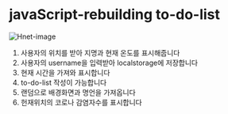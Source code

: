 # javaScript-rebuilding to-do-list

![Hnet-image](https://user-images.githubusercontent.com/75124028/170212278-4f689446-29f4-4ed0-9f62-3f0f675c8c3a.gif)

1. 사용자의 위치를 받아 지명과 현재 온도를 표시해줍니다
2. 사용자의 username을 입력받아 localstorage에 저장합니다
3. 현재 시간을 가져와 표시합니다
4. to-do-list 작성이 가능합니다
5. 랜덤으로 배경화면과 명언을 가져옵니다
6. 헌재위치의 코로나 감염자수를 표시합니다
